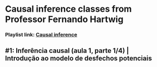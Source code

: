 # Causal inference classes from Professor Fernando Hartwig

### Playlist link: <a href="https://www.youtube.com/watch?v=U7qhODzS1Bs&list=PLQeeqx5FCkGA51xOlwxjj2bJOYsxUOyTE"> Causal inference </a>

## #1: Inferência causal (aula 1, parte 1/4) | Introdução ao modelo de desfechos potenciais
